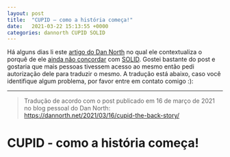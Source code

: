 ```yaml
---
layout: post
title:  "CUPID – como a história começa!"
date:   2021-03-22 15:13:55 +0000
categories: dannorth CUPID SOLID
---
```

Há alguns dias li este [artigo do Dan North](https://dannorth.net/2021/03/16/cupid-the-back-story/) no qual ele contextualiza o porquê de ele [ainda não concordar](https://twitter.com/tastapod/status/1371962740265324544?s=20) com [SOLID](https://pt.wikipedia.org/wiki/SOLID). Gostei bastante do post e gostaria que mais pessoas tivessem acesso ao mesmo então pedi autorização dele para traduzir o mesmo. A tradução está abaixo, caso você identifique algum problema, por favor entre em contato comigo :):

---
> Tradução de acordo com o post publicado em 16 de março de 2021 no blog pessoal do Dan North: https://dannorth.net/2021/03/16/cupid-the-back-story/

# CUPID - como a história começa!

